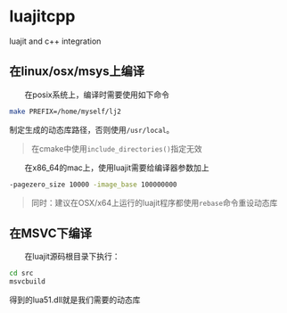 # luajitcpp
luajit and c++ integration

## 在linux/osx/msys上编译

&#160; &#160; &#160; &#160;在posix系统上，编译时需要使用如下命令

```bash
make PREFIX=/home/myself/lj2

```
制定生成的动态库路径，否则使用`/usr/local`。

> 在cmake中使用`include_directories()`指定无效

&#160; &#160; &#160; &#160;在x86_64的mac上，使用luajit需要给编译器参数加上

```bash
-pagezero_size 10000 -image_base 100000000
```

> 同时：建议在OSX/x64上运行的luajit程序都使用`rebase`命令重设动态库

## 在MSVC下编译

&#160; &#160; &#160; &#160;在luajit源码根目录下执行：

```bash
cd src
msvcbuild
```

得到的lua51.dll就是我们需要的动态库
